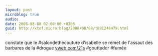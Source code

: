 ```yaml
---
layout: post
microblog: true
audio: 
date: 2008-08-08 02:00:00 +0200
guid: http://xtof.micro.blog/2008/08/08/t881248479.html
---
```

constate que le #salondethécouture d'isabelle se remet de l'assaut des barbares de la #drogue [yweb.com/21s](http://yweb.com/21s) #gouttedor #fumée
